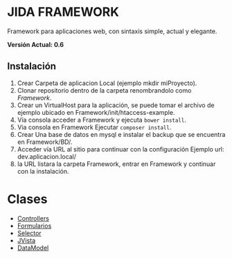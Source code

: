 # JIDA FRAMEWORK

Framework para aplicaciones web, con sintaxis simple, actual y elegante.

**Versión Actual: 0.6**

## Instalación

1. Crear Carpeta de aplicacion Local (ejemplo mkdir miProyecto).
2. Clonar repositorio dentro de la carpeta renombrandolo como *Framework*.
3. Crear un VirtualHost para la aplicación, se puede tomar el archivo de ejemplo ubicado en
Framework/init/htaccess-example. 
4. Vía consola acceder a Framework y ejecuta `bower install`.
5. Via consola en Framework Ejecutar	`composer install`.
6. Crear Una base de datos en mysql e instalar el backup que se encuentra en Framework/BD/.
7. Acceder vía URL al sitio para continuar con la configuración Ejemplo url: dev.aplicacion.local/
8. la URL listara la carpeta Framework, entrar en Framework y continuar con la instalación.

# Clases

- [Controllers](Core/Controllers.md)
- [Formularios](Core/Controllers.md)
- [Selector](Core/Controllers.md)
- [JVista](Core/Controllers.md)
- [DataModel](Core/Controllers.md)
